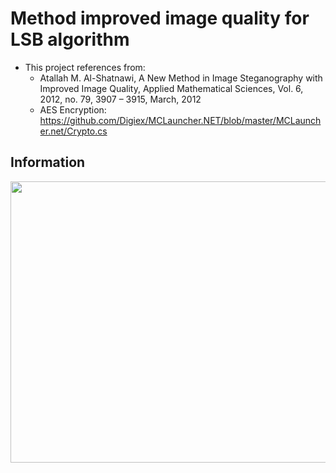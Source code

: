 # Method improved image quality for LSB algorithm
- This project references from: 
  - Atallah M. Al-Shatnawi, A New Method in Image Steganography with Improved Image Quality, Applied Mathematical Sciences, Vol. 6, 2012,   no. 79, 3907 – 3915, March, 2012
  - AES Encryption: https://github.com/Digiex/MCLauncher.NET/blob/master/MCLauncher.net/Crypto.cs

## Information 
<img src="https://i.imgur.com/DgRPKF6.png" width="520px" height="450px">
